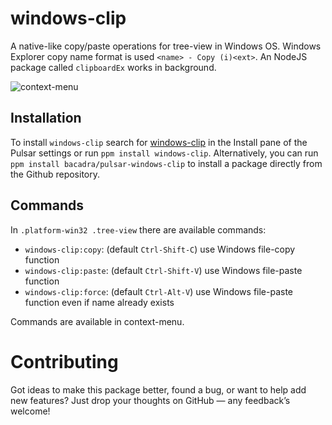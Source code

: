 # windows-clip

A native-like copy/paste operations for tree-view in Windows OS. Windows Explorer copy name format is used `<name> - Copy (i)<ext>`. An NodeJS package called `clipboardEx` works in background.

![context-menu](https://github.com/bacadra/pulsar-windows-clip/blob/master/assets/context-menu.png?raw=true)

## Installation

To install `windows-clip` search for [windows-clip](https://web.pulsar-edit.dev/packages/windows-clip) in the Install pane of the Pulsar settings or run `ppm install windows-clip`. Alternatively, you can run `ppm install bacadra/pulsar-windows-clip` to install a package directly from the Github repository.

## Commands

In `.platform-win32 .tree-view` there are available commands:

- `windows-clip:copy`: (default `Ctrl-Shift-C`) use Windows file-copy function
- `windows-clip:paste`: (default `Ctrl-Shift-V`) use Windows file-paste function
- `windows-clip:force`: (default `Ctrl-Alt-V`) use Windows file-paste function even if name already exists

Commands are available in context-menu.

# Contributing

Got ideas to make this package better, found a bug, or want to help add new features? Just drop your thoughts on GitHub — any feedback’s welcome!
